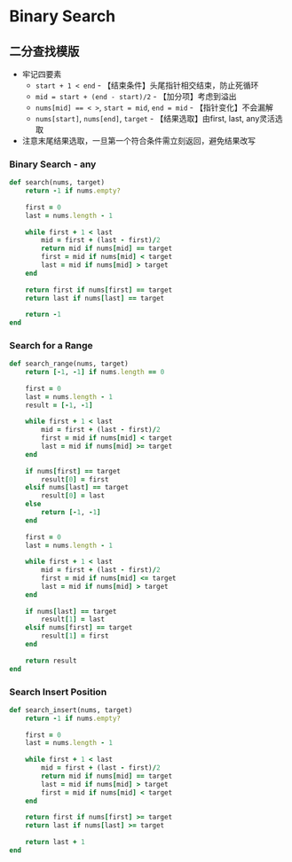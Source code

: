 # Binary Search

## 二分查找模版

* 牢记四要素
  * `start + 1 < end` - 【结束条件】头尾指针相交结束，防止死循环
  * `mid = start + (end - start)/2` - 【加分项】考虑到溢出
  * `nums[mid] == < >`, `start = mid`, `end = mid` - 【指针变化】不会漏解
  * `nums[start]`, `nums[end]`, `target` - 【结果选取】由first, last, any灵活选取
* 注意末尾结果选取，一旦第一个符合条件需立刻返回，避免结果改写

### Binary Search - any

```ruby
def search(nums, target)
    return -1 if nums.empty?
    
    first = 0
    last = nums.length - 1
    
    while first + 1 < last
        mid = first + (last - first)/2
        return mid if nums[mid] == target
        first = mid if nums[mid] < target
        last = mid if nums[mid] > target
    end
    
    return first if nums[first] == target
    return last if nums[last] == target
    
    return -1
end
```

### Search for a Range

```ruby
def search_range(nums, target)
    return [-1, -1] if nums.length == 0
    
    first = 0
    last = nums.length - 1
    result = [-1, -1]
    
    while first + 1 < last
        mid = first + (last - first)/2
        first = mid if nums[mid] < target
        last = mid if nums[mid] >= target
    end
    
    if nums[first] == target
        result[0] = first 
    elsif nums[last] == target
        result[0] = last 
    else
        return [-1, -1]
    end
        
    first = 0
    last = nums.length - 1
        
    while first + 1 < last
        mid = first + (last - first)/2
        first = mid if nums[mid] <= target
        last = mid if nums[mid] > target
    end
        
    if nums[last] == target
        result[1] = last 
    elsif nums[first] == target
        result[1] = first 
    end
        
    return result
end
```

### Search Insert Position

```ruby
def search_insert(nums, target)
    return -1 if nums.empty?
    
    first = 0
    last = nums.length - 1
    
    while first + 1 < last
        mid = first + (last - first)/2    
        return mid if nums[mid] == target
        last = mid if nums[mid] > target
        first = mid if nums[mid] < target
    end
    
    return first if nums[first] >= target
    return last if nums[last] >= target
    
    return last + 1
end
```

